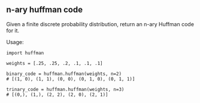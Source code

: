 n-ary huffman code
---

Given a finite discrete probability distribution, return an n-ary Huffman code for it.

Usage:
```{python}
import huffman

weights = [.25, .25, .2, .1, .1, .1]

binary_code = huffman.huffman(weights, n=2)
# [(1, 0), (1, 1), (0, 0), (0, 1, 0), (0, 1, 1)]

trinary_code = huffman.huffman(weights, n=3)
# [(0,), (1,), (2, 2), (2, 0), (2, 1)]

```
